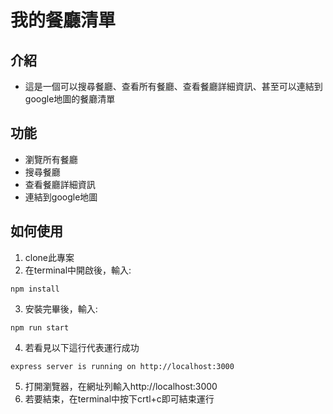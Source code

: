 # 我的餐廳清單
## 介紹
- 這是一個可以搜尋餐廳、查看所有餐廳、查看餐廳詳細資訊、甚至可以連結到google地圖的餐廳清單
## 功能
- 瀏覽所有餐廳
- 搜尋餐廳
- 查看餐廳詳細資訊
- 連結到google地圖
## 如何使用
1. clone此專案
2. 在terminal中開啟後，輸入:
``` 
npm install 
```
3. 安裝完畢後，輸入:
``` 
npm run start 
```
4. 若看見以下這行代表運行成功
``` 
express server is running on http://localhost:3000 
```
5. 打開瀏覽器，在網址列輸入http://localhost:3000
6. 若要結束，在terminal中按下crtl+c即可結束運行
